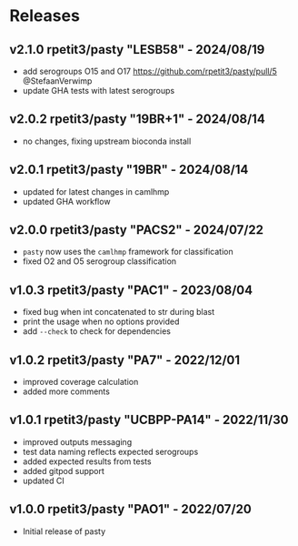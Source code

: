 # Releases

## v2.1.0 rpetit3/pasty "LESB58" - 2024/08/19

- add serogroups O15 and O17 https://github.com/rpetit3/pasty/pull/5 @StefaanVerwimp
- update GHA tests with latest serogroups

## v2.0.2 rpetit3/pasty "19BR+1" - 2024/08/14

- no changes, fixing upstream bioconda install

## v2.0.1 rpetit3/pasty "19BR" - 2024/08/14

- updated for latest changes in camlhmp
- updated GHA workflow

## v2.0.0 rpetit3/pasty "PACS2" - 2024/07/22

- `pasty` now uses the `camlhmp` framework for classification
- fixed O2 and O5 serogroup classification

## v1.0.3 rpetit3/pasty "PAC1" - 2023/08/04

- fixed bug when int concatenated to str during blast
- print the usage when no options provided
- add `--check` to check for dependencies

## v1.0.2 rpetit3/pasty "PA7" - 2022/12/01

- improved coverage calculation
- added more comments

## v1.0.1 rpetit3/pasty "UCBPP-PA14" - 2022/11/30

- improved outputs messaging
- test data naming reflects expected serogroups
- added expected results from tests
- added gitpod support
- updated CI

## v1.0.0 rpetit3/pasty "PAO1" - 2022/07/20

- Initial release of pasty
